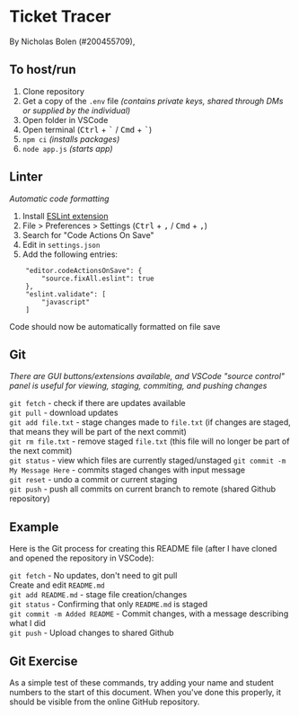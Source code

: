 # Ticket Tracer

By Nicholas Bolen (#200455709), 

## To host/run

1. Clone repository
2. Get a copy of the `.env` file *(contains private keys, shared through DMs or supplied by the individual)*
3. Open folder in VSCode
4. Open terminal (<kbd>Ctrl</kbd> + <kbd>\`</kbd> / <kbd>Cmd</kbd> + <kbd>\`</kbd>)
5. `npm ci` *(installs packages)*
6. `node app.js` *(starts app)*

## Linter

*Automatic code formatting*

1. Install [ESLint extension](https://marketplace.visualstudio.com/items?itemName=dbaeumer.vscode-eslint)
2. File > Preferences > Settings (<kbd>Ctrl</kbd> + <kbd>,</kbd> / <kbd>Cmd</kbd> + <kbd>,</kbd>)
3. Search for "Code Actions On Save"
4. Edit in `settings.json`
5. Add the following entries:
```
    "editor.codeActionsOnSave": {
        "source.fixAll.eslint": true
    },
    "eslint.validate": [
        "javascript"
    ]
```
Code should now be automatically formatted on file save

## Git

*There are GUI buttons/extensions available, and VSCode "source control" panel is useful for viewing, staging, commiting, and pushing changes*

`git fetch` - check if there are updates available\
`git pull` - download updates\
`git add file.txt` - stage changes made to `file.txt` (if changes are staged, that means they will be part of the next commit)\
`git rm file.txt` - remove staged `file.txt` (this file will no longer be part of the next commit)\
`git status` - view which files are currently staged/unstaged
`git commit -m My Message Here` - commits staged changes with input message\
`git reset` - undo a commit or current staging\
`git push` - push all commits on current branch to remote (shared Github repository)

## Example

Here is the Git process for creating this README file (after I have cloned and opened the repository in VSCode):

`git fetch` - No updates, don't need to git pull\
Create and edit `README.md`\
`git add README.md` - stage file creation/changes\
`git status` - Confirming that only `README.md` is staged\
`git commit -m Added README` - Commit changes, with a message describing what I did\
`git push` - Upload changes to shared Github

## Git Exercise

As a simple test of these commands, try adding your name and student numbers to the start of this document. When you've done this properly, it should be visible from the online GitHub repository.